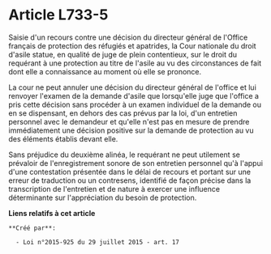 # Article L733-5

Saisie d'un recours contre une décision du directeur général de l'Office français de protection des réfugiés et apatrides, la
Cour nationale du droit d'asile statue, en qualité de juge de plein contentieux, sur le droit du requérant à une protection
au titre de l'asile au vu des circonstances de fait dont elle a connaissance au moment où elle se prononce.

La cour ne peut annuler une décision du directeur général de l'office et lui renvoyer l'examen de la demande d'asile que
lorsqu'elle juge que l'office a pris cette décision sans procéder à un examen individuel de la demande ou en se dispensant,
en dehors des cas prévus par la loi, d'un entretien personnel avec le demandeur et qu'elle n'est pas en mesure de prendre
immédiatement une décision positive sur la demande de protection au vu des éléments établis devant elle.

Sans préjudice du deuxième alinéa, le requérant ne peut utilement se prévaloir de l'enregistrement sonore de son entretien
personnel qu'à l'appui d'une contestation présentée dans le délai de recours et portant sur une erreur de traduction ou un
contresens, identifié de façon précise dans la transcription de l'entretien et de nature à exercer une influence déterminante
sur l'appréciation du besoin de protection.

**Liens relatifs à cet article**

	**Créé par**:

	  - Loi n°2015-925 du 29 juillet 2015 - art. 17
